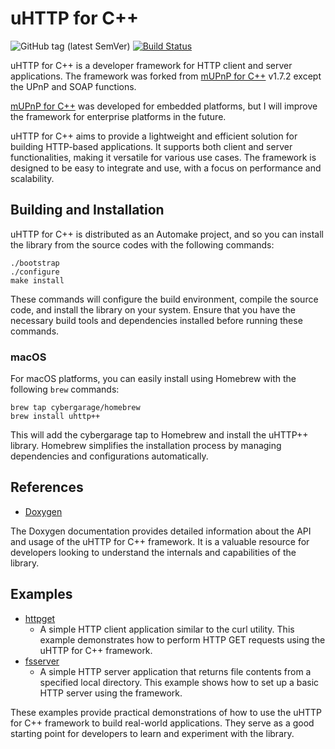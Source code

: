 # uHTTP for C++

![GitHub tag (latest SemVer)](https://img.shields.io/github/v/tag/cybergarage/uhttp-cc)
[![Build Status](https://github.com/cybergarage/uhttp-cc/actions/workflows/make.yml/badge.svg)](https://github.com/cybergarage/uhttp-cc/actions/workflows/make.yml)

uHTTP for C++ is a developer framework for HTTP client and server applications. The framework was forked from [mUPnP for C++](https://github.com/cybergarage/mupnp-cc) v1.7.2 except the UPnP and SOAP functions.

[mUPnP for C++](https://github.com/cybergarage/mupnp-cc) was developed for embedded platforms, but I will improve the framework for enterprise platforms in the future.

uHTTP for C++ aims to provide a lightweight and efficient solution for building HTTP-based applications. It supports both client and server functionalities, making it versatile for various use cases. The framework is designed to be easy to integrate and use, with a focus on performance and scalability.

## Building and Installation

uHTTP for C++ is distributed as an Automake project, and so you can install the library from the source codes with the following commands:

```
./bootstrap
./configure
make install
```

These commands will configure the build environment, compile the source code, and install the library on your system. Ensure that you have the necessary build tools and dependencies installed before running these commands.

### macOS

For macOS platforms, you can easily install using Homebrew with the following `brew` commands:

```
brew tap cybergarage/homebrew
brew install uhttp++
```

This will add the cybergarage tap to Homebrew and install the uHTTP++ library. Homebrew simplifies the installation process by managing dependencies and configurations automatically.

## References

- [Doxygen](http://cybergarage.github.io/uhttp-cc/)

The Doxygen documentation provides detailed information about the API and usage of the uHTTP for C++ framework. It is a valuable resource for developers looking to understand the internals and capabilities of the library.

## Examples

- [httpget](https://github.com/cybergarage/uhttp-cc/tree/master/examples/httpget) 
  - A simple HTTP client application similar to the curl utility. This example demonstrates how to perform HTTP GET requests using the uHTTP for C++ framework.
- [fsserver](https://github.com/cybergarage/uhttp-cc/tree/master/examples/fsserver)
  - A simple HTTP server application that returns file contents from a specified local directory. This example shows how to set up a basic HTTP server using the framework.

These examples provide practical demonstrations of how to use the uHTTP for C++ framework to build real-world applications. They serve as a good starting point for developers to learn and experiment with the library.
